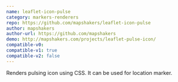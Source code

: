 ```yaml
---
name: leaflet-icon-pulse
category: markers-renderers
repo: https://github.com/mapshakers/leaflet-icon-pulse
author: mapshakers
author-url: https://github.com/mapshakers
demo: http://mapshakers.com/projects/leaflet-pulse-icon/
compatible-v0:
compatible-v1: true
compatible-v2: false
---
```


Renders pulsing icon using CSS. It can be used for location marker.
